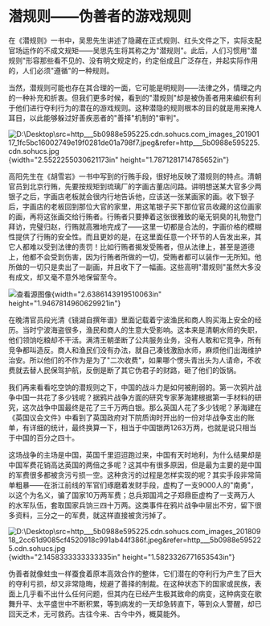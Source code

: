 # 潜规则——伪善者的游戏规则

在《潜规则》一书中，吴思先生讲述了隐藏在正式规则、红头文件之下，实际支配官场运作的不成文规矩——吴思先生将其称之为"潜规则"。此后，人们习惯用"潜规则"形容那些看不见的、没有明文规定的，约定俗成且广泛存在，并起实际作用的，人们必须"遵循"的一种规则。

当然，潜规则可能也存在其合理的一面，它可能是明规则——法律之外，情理之内的一种补充和折衷。但我们更多时候，看到的"潜规则"却是被伪善者用来编织有利于他们进行夺利行为的潜在的游戏规则。这种潜隐的规则根本的目的就是用来掩人耳目，以此能够躲过好善疾恶者的"善择"机制的"审判"。

![D:\\Desktop\\src=http\_\_\_5b0988e595225.cdn.sohucs.com_images_20190117_1fc5bc16002749e19f0281de01a798f7.jpeg&refer=http\_\_\_5b0988e595225.cdn.sohucs.jpg](media/image258.jpeg){width="2.5522255030621173in"
height="1.7871281714785652in"}

高阳先生在《胡雪岩》一书中写到的行贿手段，很好地反映了潜规则的特点。清朝官员到北京行贿，先要按规矩到琉璃厂的字画古董店问路。讲明想送某大官多少两银子之后，字画店老板就会很内行地告诉他，应该送一张某画家的画。收下银子后，字画店的老板回到那位大官的家里，用这笔银子买下那位官员收藏的这位画家的画，再将这张画交给行贿者。行贿者只要捧着这张很雅致的毫无铜臭的礼物登门拜访，完璧归赵，行贿就高雅地完成了——这里一切都是合法的，字画价格的模糊性提供了行贿的安全性。而且更妙的是，在这里面任意一个环节的人告发出来，其它人都难以受到法律的责罚！比如行贿者揭发受贿者，但从法律上，甚至是道德上，他都不会受到伤害，因为行贿者所做的一切，受贿者都可以装作一无所知。他所做的一切只是卖出了一副画，并且收下了一幅画。这些高明"潜规则"虽然大多没有成文，却又毫不意外地保留至今。

![查看源图像](media/image259.jpeg){width="2.6386143919510063in"
height="1.9467814960629921in"}

在晚清官员段光清《镜湖自撰年谱》里面记载着宁波渔民和商人购买海上安全的经历。当时宁波海盗很多，渔民和商人的生意大受影响。这本来是清朝水师的失职，他们领饷吃粮却不干活。满清王朝垄断了公共服务业务，没有人敢和它竞争，所有竞争都叫造反。商人和渔民们没有办法，就自己凑钱激励水师，麻烦他们出海维护治安。所以他们的不作为是为了"二次收费"，如果哪个愣头青出头为人请命，不收费就去替人民保驾护航，反倒是断了其它伪君子的财路，砸了他们的饭锅。

我们再来看看吃空饷的潜规则之下，中国的战斗力是如何被削弱的。第一次鸦片战争中国一共花了多少钱呢？据鸦片战争方面的研究专家茅海建根据第一手材料的研究，这次战争中国最终是花了三千万两白银。那么英国人花了多少钱呢？茅海建在《英国议会文件》中看到了英国政府对下院质询时开出的一份对华战争支出的账单，有详细的统计，最终换算一下，相当于中国银两1263万两，也就是说只相当于中国的百分之四十。

这场战争的主场是中国，英国千里迢迢跑过来，中国有天时地利，为什么结果却是中国军费花销高达英国的两倍之多呢？这其中有很多原因，但是最为主要的是中国的军费很多都被贪污亏损一空。这种贪污的过程是怎样实现的呢？其实手段非常简单粗暴——在浙江前线的军官们琢磨着发财手段，虚构了一支9000人的"南勇"，以这个为名义，骗了国家10万两军费；总兵郑国鸿之子郑鼎臣虚构了一支两万人的水军队伍，套取国家兵饷三四十万两。这类事件在鸦片战争中层出不穷，留下很多资料，三分之一的军费，就这样直接被贪污掉了。

![D:\\Desktop\\src=http\_\_\_5b0988e595225.cdn.sohucs.com_images_20180918_2cc61d9085cf4520918c991ab44f386f.jpeg&refer=http\_\_\_5b0988e595225.cdn.sohucs.jpg](media/image260.jpeg){width="2.1458333333333335in"
height="1.5823326771653543in"}

伪善者就像蛀虫一样蚕食着原本高效合作的整体，它们潜在的夺利行为产生了巨大的夺利亏损，却又非常隐晦，规避了善择的制裁。在这种状态下的国家或民族，表面上几乎看不出什么任何问题，但其内在已经产生极其致命的病变，这种病变在歌舞升平、太平盛世中不断积累，等到病发的一天却急转直下，等到众人警醒，却已回天乏术，无可救药。古往今来、古今中外，概莫能外。

